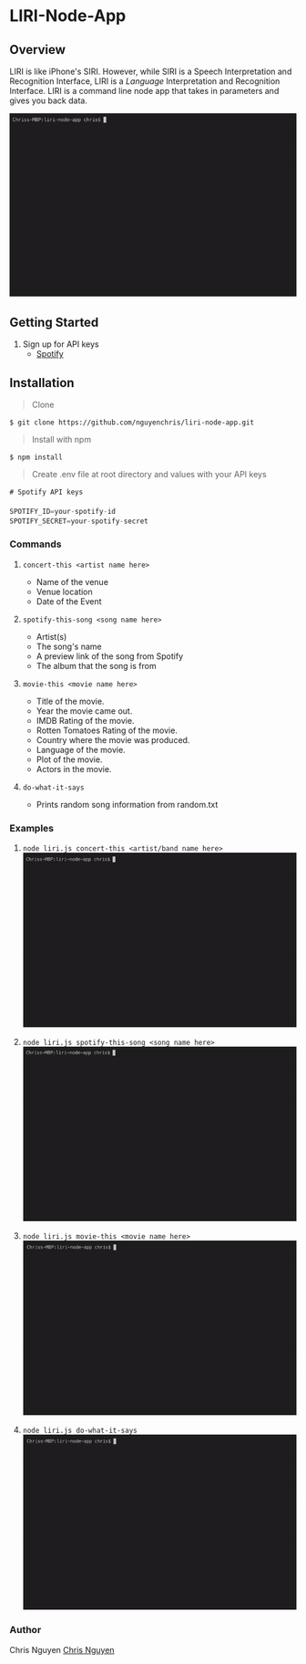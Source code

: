 # LIRI-Node-App

## Overview

LIRI is like iPhone's SIRI. However, while SIRI is a Speech Interpretation and Recognition Interface, LIRI is a _Language_ Interpretation and Recognition Interface. LIRI is a command line node app that takes in parameters and gives you back data. 

![](images/liri-spotify.gif)

## Getting Started

1. Sign up for API keys
    * [Spotify](https://developer.spotify.com/)

## Installation

> Clone

```shell
$ git clone https://github.com/nguyenchris/liri-node-app.git
```

> Install with npm

```shell
$ npm install
```

> Create .env file at root directory and values with your API keys

```js
# Spotify API keys

SPOTIFY_ID=your-spotify-id
SPOTIFY_SECRET=your-spotify-secret
```


### Commands

1. `concert-this <artist name here>`

     * Name of the venue
     * Venue location
     * Date of the Event

2. `spotify-this-song <song name here>`

     * Artist(s)
     * The song's name
     * A preview link of the song from Spotify
     * The album that the song is from

3. `movie-this <movie name here>`

    * Title of the movie.
    * Year the movie came out.
    * IMDB Rating of the movie.
    * Rotten Tomatoes Rating of the movie.
    * Country where the movie was produced.
    * Language of the movie.
    * Plot of the movie.
    * Actors in the movie.

4. `do-what-it-says`

    * Prints random song information from random.txt


### Examples

1. `node liri.js concert-this <artist/band name here>`
![](images/liri-concert.gif)

2. `node liri.js spotify-this-song <song name here>`
![](images/liri-spotify.gif)

3. `node liri.js movie-this <movie name here>`
![](images/liri-movie.gif)

4. `node liri.js do-what-it-says`
![](images/liri-dowhat.gif)



### Author
Chris Nguyen [Chris Nguyen](https://github.com/nguyenchris)


